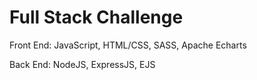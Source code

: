 # Full Stack Challenge

Front End: JavaScript, HTML/CSS, SASS, Apache Echarts

Back End: NodeJS, ExpressJS, EJS
